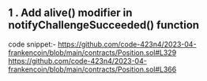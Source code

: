 ## 1 . Add alive() modifier in notifyChallengeSucceeded() function 

code snippet:-
https://github.com/code-423n4/2023-04-frankencoin/blob/main/contracts/Position.sol#L329
https://github.com/code-423n4/2023-04-frankencoin/blob/main/contracts/Position.sol#L366
